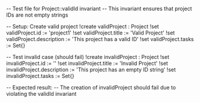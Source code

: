 -- Test file for Project::validId invariant
-- This invariant ensures that project IDs are not empty strings

-- Setup: Create valid project
!create validProject : Project
!set validProject.id := 'project1'
!set validProject.title := 'Valid Project'
!set validProject.description := 'This project has a valid ID'
!set validProject.tasks := Set{}

-- Test invalid case (should fail)
!create invalidProject : Project
!set invalidProject.id := ''
!set invalidProject.title := 'Invalid Project'
!set invalidProject.description := 'This project has an empty ID string'
!set invalidProject.tasks := Set{}

-- Expected result:
-- The creation of invalidProject should fail due to violating the validId invariant
